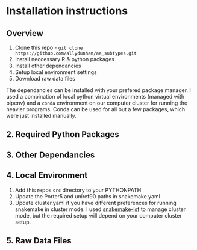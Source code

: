 # Installation instructions

## Overview
1. Clone this repo - `git clone https://github.com/allydunham/aa_subtypes.git`
2. Install neccessary R & python packages
3. Install other dependancies
4. Setup local environment settings
5. Download raw data files

The dependancies can be installed with your prefered package manager. I used a combination
of local python virtual environments (managed with pipenv) and a `conda` environment on
our computer cluster for running the heavier programs. Conda can be used for all but a few
packages, which were just installed manually.

## 2. Required Python Packages


## 3. Other Dependancies


## 4. Local Environment
1. Add this repos `src` directory to your PYTHONPATH
2. Update the Porter5 and uniref90 paths in snakemake.yaml
3. Update cluster.yaml if you have different preferences for running snakemake in 
   cluster mode. I used [snakemake-lsf](https://github.com/Snakemake-Profiles/snakemake-lsf)
   to manage cluster mode, but the required setup will depend on your computer cluster setup.

## 5. Raw Data Files


